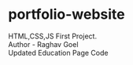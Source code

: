 # portfolio-website
HTML,CSS,JS First Project.
<br>
Author - Raghav Goel
<br>
Updated Education Page Code
